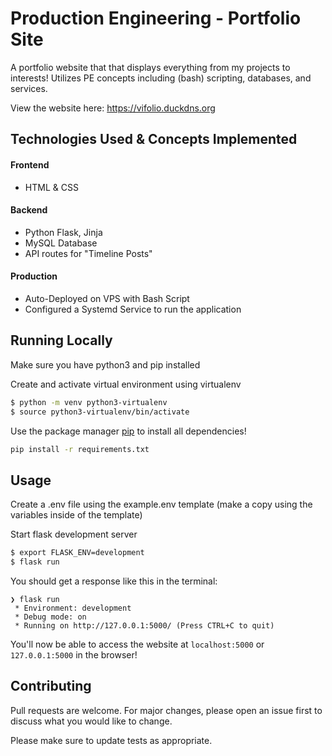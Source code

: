 # Production Engineering - Portfolio Site

A portfolio website that that displays everything from my projects to interests! Utilizes PE concepts including (bash) scripting, databases, and services.

View the website here: https://vifolio.duckdns.org

## Technologies Used & Concepts Implemented
#### Frontend #### 
-  HTML & CSS
#### Backend ####
- Python Flask, Jinja
- MySQL Database 
- API routes for "Timeline Posts"

#### Production ####
- Auto-Deployed on VPS with Bash Script
- Configured a Systemd Service to run the application


## Running Locally

Make sure you have python3 and pip installed

Create and activate virtual environment using virtualenv
```bash
$ python -m venv python3-virtualenv
$ source python3-virtualenv/bin/activate
```

Use the package manager [pip](https://pip.pypa.io/en/stable/) to install all dependencies!

```bash
pip install -r requirements.txt
```

## Usage

Create a .env file using the example.env template (make a copy using the variables inside of the template)

Start flask development server
```bash
$ export FLASK_ENV=development
$ flask run
```

You should get a response like this in the terminal:
```
❯ flask run
 * Environment: development
 * Debug mode: on
 * Running on http://127.0.0.1:5000/ (Press CTRL+C to quit)
```

You'll now be able to access the website at `localhost:5000` or `127.0.0.1:5000` in the browser! 

## Contributing

Pull requests are welcome. For major changes, please open an issue first to discuss what you would like to change.

Please make sure to update tests as appropriate.
